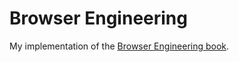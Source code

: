 # Browser Engineering

My implementation of the [Browser Engineering book](https://browser.engineering).

